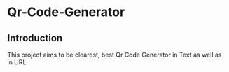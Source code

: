 # Qr-Code-Generator

Introduction
--------------
This project aims to be clearest, best Qr Code Generator in Text as well as in URL.
